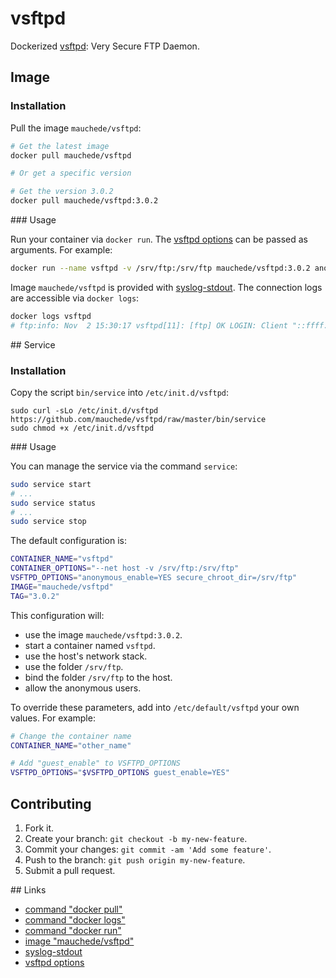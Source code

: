 # vsftpd

Dockerized [vsftpd](https://security.appspot.com/vsftpd.html): Very Secure FTP Daemon.

## Image

### Installation

Pull the image `mauchede/vsftpd`:

```bash
# Get the latest image
docker pull mauchede/vsftpd

# Or get a specific version

# Get the version 3.0.2
docker pull mauchede/vsftpd:3.0.2
```

### Usage

Run your container via `docker run`. The [vsftpd options](https://security.appspot.com/vsftpd/vsftpd_conf.html) can be passed as arguments. For example:

```bash
docker run --name vsftpd -v /srv/ftp:/srv/ftp mauchede/vsftpd:3.0.2 anonymous_enable=YES secure_chroot_dir=/srv/ftp
```

Image `mauchede/vsftpd` is provided with [syslog-stdout](https://github.com/mauchede/syslog-stdout). The connection logs are accessible via `docker logs`:

```bash
docker logs vsftpd
# ftp:info: Nov  2 15:30:17 vsftpd[11]: [ftp] OK LOGIN: Client "::ffff:127.0.0.1", anon password "anon@localhost"
```

## Service

### Installation

Copy the script `bin/service` into `/etc/init.d/vsftpd`:

```
sudo curl -sLo /etc/init.d/vsftpd https://github.com/mauchede/vsftpd/raw/master/bin/service
sudo chmod +x /etc/init.d/vsftpd
```

### Usage

You can manage the service via the command `service`:

```bash
sudo service start
# ...
sudo service status
# ...
sudo service stop
```

The default configuration is:

```bash
CONTAINER_NAME="vsftpd"
CONTAINER_OPTIONS="--net host -v /srv/ftp:/srv/ftp"
VSFTPD_OPTIONS="anonymous_enable=YES secure_chroot_dir=/srv/ftp"
IMAGE="mauchede/vsftpd"
TAG="3.0.2"
```

This configuration will:
* use the image `mauchede/vsftpd:3.0.2`.
* start a container named `vsftpd`.
* use the host's network stack.
* use the folder `/srv/ftp`.
* bind the folder `/srv/ftp` to the host.
* allow the anonymous users.

To override these parameters, add into `/etc/default/vsftpd` your own values. For example:

```bash
# Change the container name
CONTAINER_NAME="other_name"

# Add "guest_enable" to VSFTPD_OPTIONS
VSFTPD_OPTIONS="$VSFTPD_OPTIONS guest_enable=YES"
```

## Contributing

1. Fork it.
2. Create your branch: `git checkout -b my-new-feature`.
3. Commit your changes: `git commit -am 'Add some feature'`.
4. Push to the branch: `git push origin my-new-feature`.
5. Submit a pull request.

## Links

* [command "docker pull"](https://docs.docker.com/reference/commandline/pull/)
* [command "docker logs"](https://docs.docker.com/reference/commandline/cli/)
* [command "docker run"](https://docs.docker.com/reference/run/)
* [image "mauchede/vsftpd"](https://hub.docker.com/r/mauchede/vsftpd/)
* [syslog-stdout](https://github.com/mauchede/syslog-stdout)
* [vsftpd options](https://security.appspot.com/vsftpd/vsftpd_conf.html)

